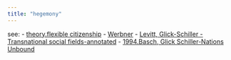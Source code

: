 ```yaml
---
title: "hegemony"
---
```


see:
	- [theory.flexible citizenship](008.TheoriesAndConcepts/theory.flexible%20citizenship.md)
	- [Werbner](005.Authors/Werbner.md)
	- [Levitt, Glick-Schiller - Transnational social fields-annotated](002.LiteratureNotes/Levitt,%20Glick-Schiller%20-%20Transnational%20social%20fields-annotated.md)
	- [1994.Basch, Glick Schiller-Nations Unbound](002.LiteratureNotes/1994.Basch,%20Glick%20Schiller-Nations%20Unbound.md)